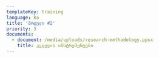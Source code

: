 ```yaml
---
templateKey: training
language: ka
title: 'მოდული #2'
priority: 3
documents:
  - document: /media/uploads/research-methodology.ppsx
    title: კვლევის ინსტრუმენტები
---
```


